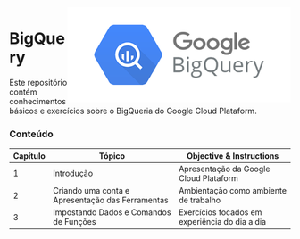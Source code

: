 <img src="https://github.com/CarineMS/bigquery-git/blob/main/1_A8liBoeAwAZg7rDu394jYg.png" min-width="400px" max-width="400px" width="400px" align="right" alt="Computador iuriCode">


# BigQuery

Este repositório contém conhecimentos básicos e exercícios sobre o BigQueria do Google Cloud Plataform.

### Conteúdo

|Capítulo|Tópico|Objective & Instructions|
|--------|--------|------|
| 1 | Introdução | Apresentação da Google Cloud Plataform |
| 2 | Criando uma conta e Apresentação das Ferramentas| Ambientação como ambiente de trabalho |  
| 3 | Impostando Dados e Comandos de Funções | Exercícios focados em experiência do dia a dia |
